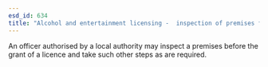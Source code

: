 ```yaml
---
esd_id: 634
title: "Alcohol and entertainment licensing -  inspection of premises for grant of premises licence"
---
```


An officer authorised by a local authority may inspect a premises before the grant of a licence and take such other steps as are required.

